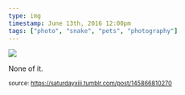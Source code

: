 ```yaml
---
type: img
timestamp: June 13th, 2016 12:00pm
tags: ["photo", "snake", "pets", "photography"]
---
```

<img src="https://saturdayxiii.github.io/media/145866810270.jpg"/>

None of it.
 
      
      
  
<small>source: https://saturdayxiii.tumblr.com/post/145866810270</small>